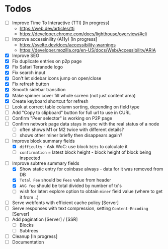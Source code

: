 # Todos

- [ ] Improve Time To Interactive (TTI) [In progress]
  - https://web.dev/articles/tti
  - https://developer.chrome.com/docs/lighthouse/overview/#cli
- [ ] Improve accessinility (A11y) [In progress]
  - https://svelte.dev/docs/accessibility-warnings
  - https://developer.mozilla.org/en-US/docs/Web/Accessibility/ARIA
- [x] Improve SEO
- [x] Fix duplicate entries on p2p page
- [x] Fix Safari Teranode logo
- [x] Fix search input
- [x] Don't let sidebar icons jump on open/close
- [x] Fix refresh button
- [x] Smooth sidebar transition
- [x] Make spinner cover fill whole screen (not just content area)
- [x] Create keyboard shortcut for refresh
- [ ] Look at correct table column sorting, depending on field type
- [ ] Add "Copy to clipboard" button for full url to use in CURL
- [ ] Confirm "Peer selector" is working on P2P page
- [ ] Confirm network page data stays in sync with the real status of a node
  - [ ] often shows M1 or M2 twice with different details?
  - [ ] shows other miner briefly then disappears again?
- [ ] Improve block summary fields
  - [x] `difficulty` - Ask WoC: use block `bits` to calculate it
  - [ ] `confirmation` = latest block height - block height of block being inspected
- [ ] Improve subtree summary fields
  - [x] Show static entry for coinbase always - data for it was removed from DB
  - [x] `Total Fee` should be `Fees` value from header
  - [x] `AVG fee` should be total divided by number of tx's
  - [ ] wish for later: explore option to obtain `miner` field value (where to get it from ..)
- [ ] Serve webfonts with efficient cache policy [Server]
- [ ] Serve responses with text compression, setting `Content-Encoding` [Server]
- [ ] Add pagination [Server] / [SSR]
  - [ ] Blocks
  - [ ] Subtrees
- [ ] Cleanup [In progress]
- [ ] Documentation
